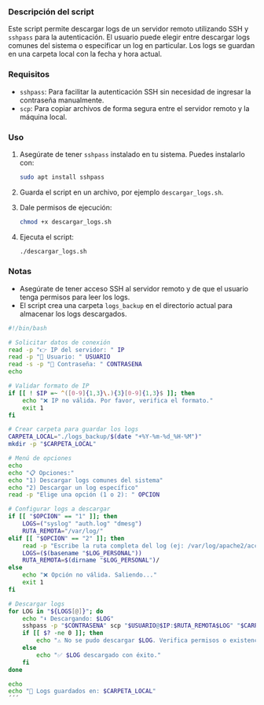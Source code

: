 ### Descripción del script
Este script permite descargar logs de un servidor remoto utilizando SSH y `sshpass` para la autenticación. El usuario puede elegir entre descargar logs comunes del sistema o especificar un log en particular. Los logs se guardan en una carpeta local con la fecha y hora actual.
### Requisitos
- `sshpass`: Para facilitar la autenticación SSH sin necesidad de ingresar la contraseña manualmente.
- `scp`: Para copiar archivos de forma segura entre el servidor remoto y la máquina local.
### Uso
1. Asegúrate de tener `sshpass` instalado en tu sistema. Puedes instalarlo con:
   ```bash
   sudo apt install sshpass
   ```
2. Guarda el script en un archivo, por ejemplo `descargar_logs.sh`.

3. Dale permisos de ejecución:
   ```bash
   chmod +x descargar_logs.sh
   ```
4. Ejecuta el script:
   ```bash
   ./descargar_logs.sh
   ```
### Notas
- Asegúrate de tener acceso SSH al servidor remoto y de que el usuario tenga permisos para leer los logs.
- El script crea una carpeta `logs_backup` en el directorio actual para almacenar los logs descargados.


```bash
#!/bin/bash

# Solicitar datos de conexión
read -p "👉 IP del servidor: " IP
read -p "👤 Usuario: " USUARIO
read -s -p "🔑 Contraseña: " CONTRASENA
echo

# Validar formato de IP
if [[ ! $IP =~ ^([0-9]{1,3}\.){3}[0-9]{1,3}$ ]]; then
    echo "❌ IP no válida. Por favor, verifica el formato."
    exit 1
fi

# Crear carpeta para guardar los logs
CARPETA_LOCAL="./logs_backup/$(date "+%Y-%m-%d_%H-%M")"
mkdir -p "$CARPETA_LOCAL"

# Menú de opciones
echo
echo "📋 Opciones:"
echo "1) Descargar logs comunes del sistema"
echo "2) Descargar un log específico"
read -p "Elige una opción (1 o 2): " OPCION

# Configurar logs a descargar
if [[ "$OPCION" == "1" ]]; then
    LOGS=("syslog" "auth.log" "dmesg")
    RUTA_REMOTA="/var/log/"
elif [[ "$OPCION" == "2" ]]; then
    read -p "Escribe la ruta completa del log (ej: /var/log/apache2/access.log): " LOG_PERSONAL
    LOGS=($(basename "$LOG_PERSONAL"))
    RUTA_REMOTA=$(dirname "$LOG_PERSONAL")/
else
    echo "❌ Opción no válida. Saliendo..."
    exit 1
fi

# Descargar logs
for LOG in "${LOGS[@]}"; do
    echo "⬇️ Descargando: $LOG"
    sshpass -p "$CONTRASENA" scp "$USUARIO@$IP:$RUTA_REMOTA$LOG" "$CARPETA_LOCAL/" 2>/dev/null
    if [[ $? -ne 0 ]]; then
        echo "⚠️ No se pudo descargar $LOG. Verifica permisos o existencia."
    else
        echo "✅ $LOG descargado con éxito."
    fi
done

echo
echo "📁 Logs guardados en: $CARPETA_LOCAL"
´´´

